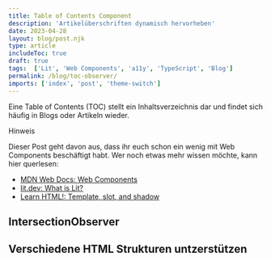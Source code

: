 ```yaml
---
title: Table of Contents Component
description: 'Artikelüberschriften dynamisch hervorheben'
date: 2023-04-28
layout: blog/post.njk
type: article
includeToc: true
draft: true
tags:  ['Lit', 'Web Components', 'a11y', 'TypeScript', 'Blog']
permalink: /blog/toc-observer/
imports: ['index', 'post', 'theme-switch']
---
```

Eine Table of Contents (<abbr>TOC</abbr>) stellt ein Inhaltsverzeichnis dar und findet sich häufig in Blogs oder Artikeln wieder.

<div class="disclaimer">
  <span>Hinweis</span>
  <p>
    Dieser Post geht davon aus, dass ihr euch schon ein wenig mit Web Components beschäftigt habt.
    Wer noch etwas mehr wissen möchte, kann hier querlesen:
  </p>

- [MDN Web Docs: Web Components](https://developer.mozilla.org/en-US/docs/Web/Web_Components)
- [lit.dev: What is Lit?](https://lit.dev/docs/)
- [Learn HTML!: Template, slot, and shadow](https://web.dev/learn/html/template/)
</div>

## IntersectionObserver
## Verschiedene HTML Strukturen untzerstützen
